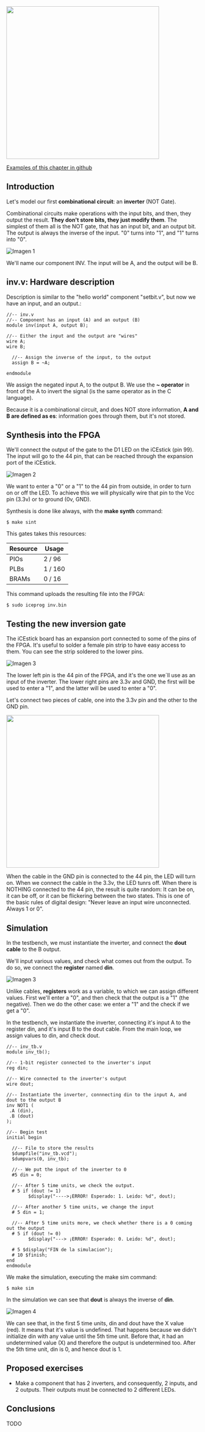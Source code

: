 <img src="https://raw.githubusercontent.com/Obijuan/open-fpga-verilog-tutorial/master/tutorial/ICESTICK/T03-inv/images/T03-inv-iCEstick-1.png" width="400" align="center">

[Examples of this chapter in github](https://github.com/Obijuan/open-fpga-verilog-tutorial/tree/master/tutorial/T03-inv)

## Introduction
Let's model our first **combinational circuit**: an **inverter** (NOT Gate). 

Combinational circuits make operations with the input bits, and then, they output the result. **They don't store bits, they just modify them**. The simplest of them all is the NOT gate, that has an input bit, and an output bit. The output is always the inverse of the input. "0" turns into "1", and "1" turns into "0".

![Imagen 1](https://raw.githubusercontent.com/Obijuan/open-fpga-verilog-tutorial/master/tutorial/ICESTICK/T03-inv/images/inv-1.png)

We'll name our component INV. The input will be A, and the output will be B.

## inv.v: Hardware description

Description is similar to the "hello world" component "setbit.v", but now we have an input, and an output.:

    //-- inv.v
    //-- Component has an input (A) and an output (B)
    module inv(input A, output B);
    
    //-- Either the input and the output are "wires"
    wire A;
    wire B;
    
      //-- Assign the inverse of the input, to the output
      assign B = ~A;
    
    endmodule

We assign the negated input A, to the output B. We use the **~ operator** in front of the A to invert the signal (is the same operator as in the C language).

Because it is a combinational circuit, and does NOT store information, **A and B are defined as es**: information goes through them, but it's not stored. 

## Synthesis into the FPGA

We'll connect the output of the gate to the D1 LED on the iCEstick (pin 99). The input will go to the 44 pin, that can be reached through the expansion port of the iCEstick.

![Imagen 2](https://raw.githubusercontent.com/Obijuan/open-fpga-verilog-tutorial/master/tutorial/ICESTICK/T03-inv/images/inv-2.png)

We want to enter a "0" or a "1" to the 44 pin from outside, in order to turn on or off the LED. To achieve this we will physically wire that pin to the Vcc pin (3.3v) or to ground (0v, GND).

Synthesis is done like always, with the **make synth** command:

    $ make sint

This gates takes this resources:

| Resource | Usage
|----------|-----------
|PIOs      | 2 / 96
|PLBs      | 1 / 160
|BRAMs     | 0 / 16

This command uploads the resulting file into the FPGA:

    $ sudo iceprog inv.bin

## Testing the new inversion gate
The iCEstick board has an expansion port connected to some of the pins of the FPGA. It's useful to solder a female pin strip to have easy access to them. You can see the strip soldered to the lower pins. 

![Imagen 3](https://raw.githubusercontent.com/Obijuan/open-fpga-verilog-tutorial/master/tutorial/ICESTICK/T03-inv/images/inv-4.png)

The lower left pin is the 44 pin of the FPGA, and it's the one we´ll use as an input of the inverter. The lower right pins are 3.3v and GND, the first will be used to enter a "1", and the latter will be used to enter a "0".

Let's connect two pieces of cable, one into the 3.3v pin and the other to the GND pin.

<img src="https://raw.githubusercontent.com/Obijuan/open-fpga-verilog-tutorial/master/tutorial/ICESTICK/T03-inv/images/T03-inv-iCEstick-3.png" width="400" align="center">

When the cable in the GND pin is connected to the 44 pin, the LED will turn on. When we connect the cable in the 3.3v, the LED tunrs off. When there is NOTHING connected to the 44 pin, the result is quite random: It can be on, it can be off, or it can be flickering between the two states. This is one of the basic rules of digital design: "Never leave an input wire unconnected. Always 1 or 0".


## Simulation
In the testbench, we must instantiate the inverter, and connect the **dout cable** to the B output.

We'll input various values, and check what comes out from the output. To do so, we connect the **register** named **din**.

![Imagen 3](https://raw.githubusercontent.com/Obijuan/open-fpga-verilog-tutorial/master/tutorial/ICESTICK/T03-inv/images/inv-3.png)

Unlike cables, **registers** work as a variable, to which we can assign different values. First we'll enter a "0", and then check that the output is a "1" (the negative). Then we do the other case: we enter a "1" and the check if we get a "0".

In the testbench, we instantiate the inverter, connecting it's input A to the register din, and it's input B to the dout cable. From the main loop, we assign values to din, and check dout.

    //-- inv_tb.v
    module inv_tb();
    
    //-- 1-bit register connected to the inverter's input
    reg din;
    
    //-- Wire connected to the inverter's output
    wire dout;
    
    //-- Instantiate the inverter, connnecting din to the input A, and dout to the output B
    inv NOT1 (
     .A (din),
     .B (dout)
    );
    
    //-- Begin test
    initial begin
    
      //-- File to store the results
      $dumpfile("inv_tb.vcd");
      $dumpvars(0, inv_tb);
    
      //-- We put the input of the inverter to 0
      #5 din = 0;
    
      //-- After 5 time units, we check the output.
      # 5 if (dout != 1)
            $display("---->¡ERROR! Esperado: 1. Leido: %d", dout);
    
      //-- After another 5 time units, we change the input
      # 5 din = 1;
     
      //-- After 5 time units more, we check whether there is a 0 coming out the output
      # 5 if (dout != 0)
            $display("---> ¡ERROR! Esperado: 0. Leido: %d", dout);
    
      # 5 $display("FIN de la simulacion");
      # 10 $finish;
    end
    endmodule

We make the simulation, executing the make sim command:

    $ make sim

In the simulation we can see that **dout** is always the inverse of **din**.

![Imagen 4](https://raw.githubusercontent.com/Obijuan/open-fpga-verilog-tutorial/master/tutorial/ICESTICK/T03-inv/images/inv-5.png)

We can see that, in the first 5 time units, din and dout have the X value (red). It means that it's value is undefined. That happens because we didn't initialize din with any value until the 5th time unit. Before that, it had an undetermined value (X) and therefore the output is undetermined too. After the 5th time unit, din is 0, and hence dout is 1. 

## Proposed exercises
* Make a component that has 2 inverters, and consequently, 2 inputs, and 2 outputs. Their outputs must be connected to 2 different LEDs.

## Conclusions
TODO


